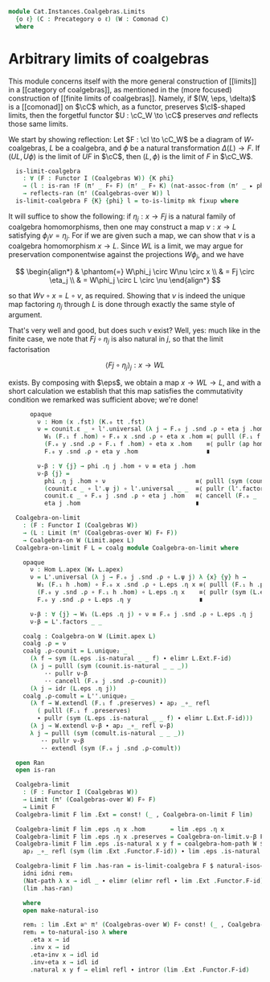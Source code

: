 <!--
```agda
open import Cat.Instances.Shape.Terminal
open import Cat.Functor.Kan.Unique
open import Cat.Functor.Naturality
open import Cat.Functor.Coherence
open import Cat.Instances.Coalgebras
open import Cat.Diagram.Limit.Base
open import Cat.Diagram.Limit.Cone
open import Cat.Functor.Kan.Base
open import Cat.Displayed.Total
open import Cat.Functor.Compose
open import Cat.Diagram.Comonad
open import Cat.Prelude

import Cat.Reasoning
```
-->

```agda
module Cat.Instances.Coalgebras.Limits
  {o ℓ} (C : Precategory o ℓ) (W : Comonad C)
  where
```

<!--
```agda
open Cat.Reasoning C

open Total-hom
open _=>_

open Coalgebra-on
open Comonad W using (module W ; module comult ; module counit ; W-∘ ; W-id ; W₀ ; W₁)
```
-->

# Arbitrary limits of coalgebras

This module concerns itself with the more general construction of
[[limits]] in a [[category of coalgebras]], as mentioned in the (more
focused) construction of [[finite limits of coalgebras]]. Namely, if
$(W, \eps, \delta)$ is a [[comonad]] on $\cC$ which, as a functor,
preserves $\cI$-shaped limits, then the forgetful functor $U : \cC_W \to
\cC$ preserves _and_ reflects those same limits.

<!--
```agda
module
  _ {oi ℓi} {I : Precategory oi ℓi}
    (pres : ∀ (F : Functor I C) {X η} (l : is-ran !F F X η) → preserves-ran (Comonad.W W) l)
  where
```
-->

We start by showing reflection: Let $F : \cI \to \cC_W$ be a diagram of
$W$-coalgebras, $L$ be a coalgebra, and $\phi$ be a natural
transformation $\Delta(L) \to F$. If $(UL, U\phi)$ is the limit of $UF$
in $\cC$, then $(L, \phi)$ is the limit of $F$ in $\cC_W$.

```agda
  is-limit-coalgebra
    : ∀ (F : Functor I (Coalgebras W)) {K phi}
    → (l : is-ran !F (πᶠ _ F∘ F) (πᶠ _ F∘ K) (nat-assoc-from (πᶠ _ ▸ phi)))
    → reflects-ran (πᶠ (Coalgebras-over W)) l
  is-limit-coalgebra F {K} {phi} l = to-is-limitp mk fixup where
```

It will suffice to show the following: if $\eta_j : x \to Fj$ is a
natural family of coalgebra homomorphisms, then one may construct a map
$\nu : x \to L$ satisfying $\phi_j \nu = \eta_j$. For if we are given
such a map, we can show that $\nu$ is a coalgebra homomorphism $x \to
L$. Since $WL$ is a limit, we may argue for preservation componentwise
against the projections $W\phi_j$, and we have

$$
\begin{align*}
& \phantom{=} W\phi_j \circ W\nu \circ x  \\
&          =  Fj \circ \eta_j             \\
&          =  W\phi_j \circ L \circ \nu
\end{align*}
$$

so that $W\nu \circ x = L \circ \nu$, as required. Showing that $\nu$ is
indeed the unique map factoring $\eta_j$ through $L$ is done through
exactly the same style of argument.

<!--
```agda
    module K = Functor K
    module F = Functor F

    module l = is-limit l
    module l' = is-limit (pres _ l)
    open make-is-limit

    module
      _ {x : Coalgebras.Ob W}
        (eta : (j : Precategory.Ob I) → Coalgebras.Hom W x (F.₀ j))
        (nat : ∀ {x y} (f : Precategory.Hom I x y) → Coalgebras._∘_ W (F.₁ f) (eta x) ≡ eta y)
      where
```
-->

That's very well and good, but does such $\nu$ exist? Well, yes: much
like in the finite case, we note that $Fj \circ \eta_j$ is also natural
in $j$, so that the limit factorisation

$$
\langle Fj \circ \eta_j \rangle_j : x \to WL
$$

exists. By composing with $\eps$, we obtain a map $x \to WL \to L$, and
with a short calculation we establish that this map satisfies the
commutativity condition we remarked was sufficient above; we're done!

```agda
      opaque
        ν : Hom (x .fst) (K.₀ tt .fst)
        ν = counit.ε _ ∘ l'.universal (λ j → F.₀ j .snd .ρ ∘ eta j .hom) λ {x} {y} f →
          W₁ (F.₁ f .hom) ∘ F.₀ x .snd .ρ ∘ eta x .hom ≡⟨ pulll (F.₁ f .preserves) ⟩
          (F.₀ y .snd .ρ ∘ F.₁ f .hom) ∘ eta x .hom    ≡⟨ pullr (ap hom (nat _)) ⟩
          F.₀ y .snd .ρ ∘ eta y .hom                   ∎

        ν-β : ∀ {j} → phi .η j .hom ∘ ν ≡ eta j .hom
        ν-β {j} =
          phi .η j .hom ∘ ν                         ≡⟨ pulll (sym (counit.is-natural _ _ _)) ⟩
          (counit.ε _ ∘ l'.ψ j) ∘ l'.universal _ _  ≡⟨ pullr (l'.factors _ _) ⟩
          counit.ε _ ∘ F.₀ j .snd .ρ ∘ eta j .hom   ≡⟨ cancell (F.₀ _ .snd .ρ-counit) ⟩
          eta j .hom                                ∎
```

<!--
```agda
    mk : make-is-limit F (K.₀ tt)
    mk .ψ j .hom       = l.ψ j
    mk .ψ j .preserves = phi .η j .preserves
    mk .commutes f = coalgebra-hom-path W (l.commutes f)
    mk .universal eta nat .hom = ν eta nat
    mk .universal eta nat .preserves = l'.unique₂ _
      (λ f → pulll (F.₁ f .preserves) ∙ pullr (ap hom (nat _)))
      (λ j → W.pulll (ν-β eta nat) ∙ eta j .preserves)
      (λ j → pulll (phi .η j .preserves) ∙ pullr (ν-β eta nat))
    mk .factors eta nat = coalgebra-hom-path W (ν-β eta nat)
    mk .unique eta nat other comm = coalgebra-hom-path W (l.unique₂ _
      (λ f → ap hom (nat f)) (λ j → ap hom (comm j)) (λ j → ν-β eta nat))

    abstract
      fixup : ∀ {j} → mk .ψ j ≡ phi .η j
      fixup = coalgebra-hom-path W refl
```
-->

```agda
  Coalgebra-on-limit
    : (F : Functor I (Coalgebras W))
    → (L : Limit (πᶠ (Coalgebras-over W) F∘ F))
    → Coalgebra-on W (Limit.apex L)
  Coalgebra-on-limit F L = coalg module Coalgebra-on-limit where
```

<!--
```agda
    private
      module L   = Limit L
      module L'  = is-limit (pres (πᶠ _ F∘ F) L.has-limit)
      module L'' = is-limit (pres _ (pres (πᶠ _ F∘ F) L.has-limit))
      module F   = Functor F
```
-->

```agda
    opaque
      ν : Hom L.apex (W₀ L.apex)
      ν = L'.universal (λ j → F.₀ j .snd .ρ ∘ L.ψ j) λ {x} {y} h →
        W₁ (F.₁ h .hom) ∘ F.₀ x .snd .ρ ∘ L.eps .η x ≡⟨ pulll (F.₁ h .preserves) ⟩
        (F.₀ y .snd .ρ ∘ F.₁ h .hom) ∘ L.eps .η x    ≡⟨ pullr (sym (L.eps .is-natural _ _ _) ∙ elimr L.Ext.F-id) ⟩
        F.₀ y .snd .ρ ∘ L.eps .η y                   ∎

      ν-β : ∀ {j} → W₁ (L.eps .η j) ∘ ν ≡ F.₀ j .snd .ρ ∘ L.eps .η j
      ν-β = L'.factors _ _
```

```agda
    coalg : Coalgebra-on W (Limit.apex L)
    coalg .ρ = ν
    coalg .ρ-counit = L.unique₂ _
      (λ f → sym (L.eps .is-natural _ _ f) ∙ elimr L.Ext.F-id)
      (λ j → pulll (sym (counit.is-natural _ _ _))
          ·· pullr ν-β
          ·· cancell (F.₀ j .snd .ρ-counit))
      (λ j → idr (L.eps .η j))
    coalg .ρ-comult = L''.unique₂ _
      (λ f → W.extendl (F.₁ f .preserves) ∙ ap₂ _∘_ refl
        ( pulll (F.₁ f .preserves)
        ∙ pullr (sym (L.eps .is-natural _ _ f) ∙ elimr L.Ext.F-id)))
      (λ j → W.extendl ν-β ∙ ap₂ _∘_ refl ν-β)
      λ j → pulll (sym (comult.is-natural _ _ _))
         ·· pullr ν-β
         ·· extendl (sym (F.₀ j .snd .ρ-comult))
```

```agda
  open Ran
  open is-ran

  Coalgebra-limit
    : (F : Functor I (Coalgebras W))
    → Limit (πᶠ (Coalgebras-over W) F∘ F)
    → Limit F
  Coalgebra-limit F lim .Ext = const! (_ , Coalgebra-on-limit F lim)

  Coalgebra-limit F lim .eps .η x .hom       = lim .eps .η x
  Coalgebra-limit F lim .eps .η x .preserves = Coalgebra-on-limit.ν-β F lim
  Coalgebra-limit F lim .eps .is-natural x y f = coalgebra-hom-path W $
    ap₂ _∘_ refl (sym (lim .Ext .Functor.F-id)) ∙ lim .eps .is-natural x y f
```

```agda
  Coalgebra-limit F lim .has-ran = is-limit-coalgebra F $ natural-isos→is-ran
    idni idni rem₁
    (Nat-path λ x → idl _ ∙ elimr (elimr refl ∙ lim .Ext .Functor.F-id))
    (lim .has-ran)

    where
    open make-natural-iso

    rem₁ : lim .Ext ≅ⁿ πᶠ (Coalgebras-over W) F∘ const! (_ , Coalgebra-on-limit F lim)
    rem₁ = to-natural-iso λ where
      .eta x → id
      .inv x → id
      .eta∘inv x → idl id
      .inv∘eta x → idl id
      .natural x y f → eliml refl ∙ intror (lim .Ext .Functor.F-id)
```
